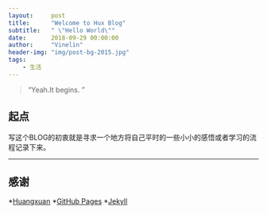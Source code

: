```yaml
---
layout:     post
title:      "Welcome to Hux Blog"
subtitle:   " \"Hello World\""
date:       2018-09-29 00:00:00
author:     "Vinelin"
header-img: "img/post-bg-2015.jpg"
tags:
    - 生活
---
```


> “Yeah.It begins. ”

## 起点

写这个BLOG的初衷就是寻求一个地方将自己平时的一些小小的感悟或者学习的流程记录下来。

---

## 感谢

*[Huangxuan](https://github.com/Huxpro/huxpro.github.io)
*[GitHub Pages](https://pages.github.com/) *[Jekyll](http://jekyllrb.com/)
